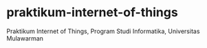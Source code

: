 # praktikum-internet-of-things
Praktikum Internet of Things, Program Studi Informatika, Universitas Mulawarman
